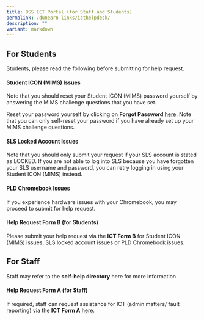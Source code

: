 ```yaml
---
title: DSS ICT Portal (for Staff and Students)
permalink: /dunearn-links/icthelpdesk/
description: ""
variant: markdown
---
```

## For Students
Students, please read the following before submitting for help request. 

#### **Student ICON (MIMS) Issues**

Note that you should reset your Student ICON (MIMS) password yourself by answering the MIMS challenge questions that you have set. 

Reset your password yourself by clicking on **Forgot Password** [here](https://idp.mims.moe.gov.sg/nidp//app/login). Note that you can only self-reset your password if you have already set up your MIMS challenge questions.

#### **SLS Locked Account Issues**

Note that you should only submit your request if your SLS account is stated as LOCKED. If you are not able to log into SLS because you have forgotten your SLS username and password, you can retry logging in using your Student ICON (MIMS) instead. 

#### **PLD Chromebook Issues**

If you experience hardware issues with your Chromebook, you may proceed to submit for help request.

#### **Help Request Form B (for Students)**

Please submit your help request via the **ICT Form B** for Student ICON (MIMS) issues, SLS locked account issues or PLD Chromebook issues. 

## For Staff

Staff may refer to the **self-help directory** here for more information. 

#### **Help Request Form A (for Staff)**

If required, staff can request assistance for ICT (admin matters/ fault reporting) via the **ICT Form A** [here](https://forms.moe.edu.sg/forms/Jb1xwv). 